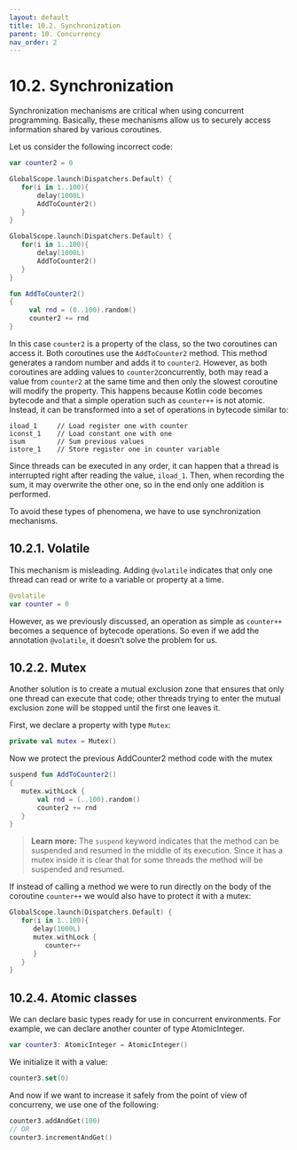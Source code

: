 ```yaml
---
layout: default
title: 10.2. Synchronization
parent: 10. Concurrency
nav_order: 2
---
```


# 10.2. Synchronization

Synchronization mechanisms are critical when using concurrent programming. Basically, these mechanisms allow us to securely access information shared by various coroutines.

Let us consider the following incorrect code:

```kotlin
var counter2 = 0

GlobalScope.launch(Dispatchers.Default) {
   for(i in 1..100){
       delay(1000L)
       AddToCounter2()
   }
}

GlobalScope.launch(Dispatchers.Default) {
   for(i in 1..100){
       delay(1000L)
       AddToCounter2()
   }
}

fun AddToCounter2()
{
     val rnd = (0..100).random()
     counter2 += rnd   
}
```

In this case `counter2` is a property of the class, so the two coroutines can access it. Both coroutines use the `AddToCounter2` method. This method generates a random number and adds it to `counter2`. However, as both coroutines are adding values to `counter2`concurrently, both may read a value from `counter2` at the same time and then only the slowest coroutine will modify the property. This happens because Kotlin code becomes bytecode and that a simple operation such as `counter++` is not atomic. Instead, it can be transformed into a set of operations in bytecode similar to:

```
iload_1		// Load register one with counter
iconst_1	// Load constant one with one
isum		// Sum previous values
istore_1	// Store register one in counter variable
```

Since threads can be executed in any order, it can happen that a thread is interrupted right after reading the value, `iload_1`. Then, when recording the sum, it may overwrite the other one, so in the end only one addition is performed.

To avoid these types of phenomena, we have to use synchronization mechanisms.

## 10.2.1. Volatile

This mechanism is misleading. Adding `@volatile` indicates that only one thread can read or write to a variable or property at a time.

```kotlin
@volatile 
var counter = 0
```

However, as we previously discussed, an operation as simple as `counter++` becomes a sequence of bytecode operations. So even if we add the annotation `@volatile`, it doesn’t solve the problem for us.

## 10.2.2. Mutex

Another solution is to create a mutual exclusion zone that ensures that only one thread can execute that code; other threads trying to enter the mutual exclusion zone will be stopped until the first one leaves it.

First, we declare a property with type `Mutex`:

```kotlin
private val mutex = Mutex()
```

Now we protect the previous AddCounter2 method code with the mutex

```kotlin
suspend fun AddToCounter2()
{
   mutex.withLock {
       val rnd = (..100).random()
       counter2 += rnd
   }
}
```

>**Learn more:**
> The `suspend` keyword indicates that the method can be suspended and resumed in the middle of its execution. Since it has a mutex inside it is clear that for some threads the method will be suspended and resumed.

If instead of calling a method we were to run directly on the body of the coroutine `counter++` we would also have to protect it with a mutex:

```kotlin
GlobalScope.launch(Dispatchers.Default) {
   for(i in 1..100){
      delay(1000L)
      mutex.withLock {
         counter++
      }
   }
}
```

## 10.2.4. Atomic classes

We can declare basic types ready for use in concurrent environments. For example, we can declare another counter of type AtomicInteger.

```kotlin
var counter3: AtomicInteger = AtomicInteger()
```

We initialize it with a value:

```kotlin
counter3.set(0)
```

And now if we want to increase it safely from the point of view of concurreny, we use one of the following:

```kotlin
counter3.addAndGet(100)
// OR
counter3.incrementAndGet()
```






